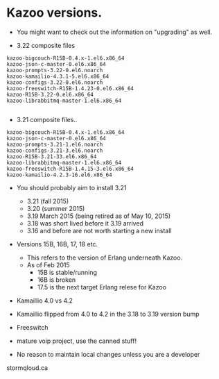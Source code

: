 # Kazoo versions.

* You might want to check out the information on "upgrading" as well.

* 3.22 composite files
```
kazoo-bigcouch-R15B-0.4.x-1.el6.x86_64
kazoo-json-c-master-0.el6.x86_64
kazoo-prompts-3.22-0.el6.noarch
kazoo-kamailio-4.3.1-5.el6.x86_64
kazoo-configs-3.22-0.el6.noarch
kazoo-freeswitch-R15B-1.4.23-0.el6.x86_64
kazoo-R15B-3.22-0.el6.x86_64
kazoo-librabbitmq-master-1.el6.x86_64


```

* 3.21 composite files..
```
kazoo-bigcouch-R15B-0.4.x-1.el6.x86_64
kazoo-json-c-master-0.el6.x86_64
kazoo-prompts-3.21-1.el6.noarch
kazoo-configs-3.21-3.el6.noarch
kazoo-R15B-3.21-33.el6.x86_64
kazoo-librabbitmq-master-1.el6.x86_64
kazoo-freeswitch-R15B-1.4.15-3.el6.x86_64
kazoo-kamailio-4.2.3-16.el6.x86_64
```

* You should probably aim to install 3.21
  * 3.21 (fall 2015)
  * 3.20 (summer 2015)
  * 3.19 March 2015 (being retired as of May 10, 2015)
  * 3.18 was short lived before it 3.19 arrived
  * 3.16 and before are not worth starting a new install


* Versions 15B, 16B, 17, 18 etc.
  * This refers to the version of Erlang underneath Kazoo.
  * As of Feb 2015
    * 15B is stable/running 
    * 16B is broken
    * 17.5 is the next target Erlang relese for Kazoo
    

* Kamaillio 4.0 vs 4.2
 * Kamaillio flipped from 4.0 to 4.2 in the 3.18 to 3.19 version bump
 
* Freeswitch
 * mature voip project, use the canned stuff!
 * No reason to maintain local changes unless you are a developer

stormqloud.ca

